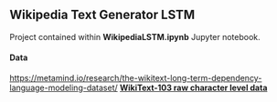 ## Wikipedia Text Generator LSTM
Project contained within **WikipediaLSTM.ipynb** Jupyter notebook.

#### Data
https://metamind.io/research/the-wikitext-long-term-dependency-language-modeling-dataset/
[**WikiText-103 raw character level data**](https://s3.amazonaws.com/research.metamind.io/wikitext/wikitext-103-raw-v1.zip)